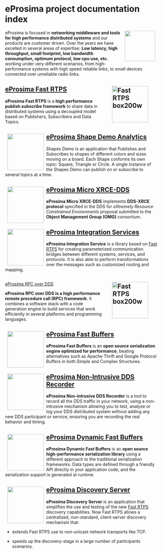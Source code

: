 # eProsima project documentation index

<a href="http://www.eprosima.com"><img src="https://encrypted-tbn3.gstatic.com/images?q=tbn:ANd9GcSd0PDlVz1U_7MgdTe0FRIWD0Jc9_YH-gGi0ZpLkr-qgCI6ZEoJZ5GBqQ" align="right" hspace="8" vspace="2" width="100" height="100" ></a> 
eProsima is focused in **networking middleware and
 tools for high performance distributed systems** and our products are customer driven.
 Over the years we have excelled in several areas of expertise: **Low latency, high throughput, small footprint,
 low bandwidth consumption, optimum protocol, low cpu use, etc.** working under very different scenarios,
 from high-performance systems with high speed reliable links, to small devices connected over unreliable radio links.

## <a href="http://eprosima-fast-rtps.readthedocs.io"> <img style="margin-right: 30px; margin-left: 30px; float: right;" alt="Fast RTPS box200w" src="http://www.eprosima.com/images/boxes/Fast_RTPS_box200w.png" align="left" hspace="8" vspace="2" width="120" height="120"> </a> [eProsima Fast RTPS](http://eprosima-fast-rtps.readthedocs.io)

**eProsima Fast RTPS** is a **high performance publish subscribe framework** to share data in distributed systems using
 a decoupled model based on Publishers, Subscribers and Data Topics.

## <a href="https://eprosima-shapes-demo.readthedocs.io/en/latest/"><img src="https://www.eprosima.com/images/screenshots/eProsima-Shapes-Demo.png" align="left" hspace="8" vspace="2" width="120" height="120" ></a> [eProsima Shape Demo Analytics](https://eprosima-shapes-demo.readthedocs.io/en/latest/)

Shapes Demo is an application that Publishes and Subscribes to shapes of different colors and sizes moving on a board.
 Each Shape conforms its own topic: Square, Triangle or Circle. A single instance of the Shapes Demo can publish on or
 subscribe to several topics at a time.

## <a href="https://micro-xrce-dds.readthedocs.io/en/latest/introduction.html"><img src="https://encrypted-tbn3.gstatic.com/images?q=tbn:ANd9GcSd0PDlVz1U_7MgdTe0FRIWD0Jc9_YH-gGi0ZpLkr-qgCI6ZEoJZ5GBqQ" align="left" hspace="8" vspace="2" width="120" height="120" > </a> [eProsima Micro XRCE-DDS](https://micro-xrce-dds.readthedocs.io/en/latest/introduction.html)
**eProsima Micro XRCE-DDS** implements **DDS-XRCE protocol** specified in the DDS for *eXtremely Resource Constrained
 Environments* proposal submitted to the **Object Management Group (OMG)** consortium.

## <a href="https://integration-services.readthedocs.io/en/latest/"><img src="https://encrypted-tbn3.gstatic.com/images?q=tbn:ANd9GcSd0PDlVz1U_7MgdTe0FRIWD0Jc9_YH-gGi0ZpLkr-qgCI6ZEoJZ5GBqQ" align="left" hspace="8" vspace="2" width="120" height="120" > </a> [eProsima Integration Services](https://integration-services.readthedocs.io/en/latest/)

**eProsima Integration Service** is a library based on [Fast RTPS](http://eprosima-fast-rtps.readthedocs.io) for
 creating parameterized communication bridges between different systems, services, and protocols.
It is also able to perform transformations over the messages such as customized routing and mapping.

## <a href="https://www.eprosima.com/docs/rpc-over-dds/1.0.3/pdf/eprosima-fast-rtps/User-Manual.pdf"><img style="margin-right: 30px; margin-left: 30px; float: right;" alt="Fast RTPS box200w" src="http://www.eprosima.com/images/boxes/RPC_over_DDS_box200.png" align="left" hspace="8" vspace="2" width="120" height="120">
[eProsima RPC over DDS](https://www.eprosima.com/docs/rpc-over-dds/1.0.3/pdf/eprosima-fast-rtps/User-Manual.pdf)

**eProsima RPC over DDS is a high performance remote procedure call (RPC) framework**. It combines a software stack with
 a code generation engine to build services that work efficiently in several platforms and programming languages. 


## <a href="https://www.eprosima.com/docs/fast-buffers/0.3.0/pdf/User-Manual.pdf"><img src="https://www.eprosima.com/images/boxes/Fast_Buffers_box200b.png" align="left" hspace="8" vspace="2" width="120" height="120" ></a> [eProsima Fast Buffers](https://www.eprosima.com/docs/fast-buffers/0.3.0/pdf/User-Manual.pdf)

**eProsima Fast Buffers** is an **open source serialization engine optimized for performance**, beating alternatives
 such as Apache Thrift and Google Protocol Buffers in both Simple and Complex Structures.


## <a href="https://www.eprosima.com/docs/non-intrusive-dds-recorder/1.0.0/pdf/User-Manual.pdf"><img src="https://encrypted-tbn3.gstatic.com/images?q=tbn:ANd9GcSd0PDlVz1U_7MgdTe0FRIWD0Jc9_YH-gGi0ZpLkr-qgCI6ZEoJZ5GBqQ" align="left" hspace="8" vspace="2" width="120" height="120" ></a> [eProsima Non-Intrusive DDS Recorder](https://www.eprosima.com/docs/non-intrusive-dds-recorder/1.0.0/pdf/User-Manual.pdf)

**eProsima Non-intrusive DDS Recorder** is a tool to record all the DDS traffic in your network, using a non-intrusive
 mechanism allowing you to test, analyze or log your DDS distributed system without adding any new DDS participant or
 service, ensuring you are recording the real behavior and timing.


## <a href="https://www.eprosima.com/docs/dynamic-fast-buffers/0.2.0/pdf/User-Manual.pdf"><img src="https://encrypted-tbn3.gstatic.com/images?q=tbn:ANd9GcSd0PDlVz1U_7MgdTe0FRIWD0Jc9_YH-gGi0ZpLkr-qgCI6ZEoJZ5GBqQ" align="left" hspace="8" vspace="2" width="120" height="120" ></a> [eProsima Dynamic Fast Buffers ](https://www.eprosima.com/docs/dynamic-fast-buffers/0.2.0/pdf/User-Manual.pdf)

**eProsima Dynamic Fast Buffers** is an **open source high-performance serialization library** using a different
 approach to the traditional serialization frameworks. Data types are defined through a friendly API directly in your
 application code, and the serialization support is generated at runtime.

## <a href="https://eprosima-discovery-server.readthedocs.io/en/latest/"><img src="https://encrypted-tbn3.gstatic.com/images?q=tbn:ANd9GcSd0PDlVz1U_7MgdTe0FRIWD0Jc9_YH-gGi0ZpLkr-qgCI6ZEoJZ5GBqQ" align="left" hspace="8" vspace="2" width="120" height="120" ></a> [eProsima Discovery Server](https://eprosima-discovery-server.readthedocs.io/en/latest/)

**eProsima Discovery Server** is an application that simplifies the use and testing of the new
[Fast RTPS](http://eprosima-fast-rtps.readthedocs.io) discovery capabilities. Now Fast RTPS allows a centralized,
 non-standard, client-server discovery mechanism that:

+ extends Fast RTPS use to non-unicast network transports like TCP.

+ speeds up the discovery-stage in a large number of participants scenarios.
